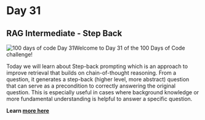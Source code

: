 # Day 31

## RAG Intermediate - Step Back

![100 days of code Day 31](https://github.com/GritinAI/100DaysofCodeGenerativeAI/blob/main/Images/Day31.png)Welcome to Day 31 of the 100 Days of Code challenge!

Today we will learn about Step-back prompting which is an approach to improve retrieval that builds on chain-of-thought reasoning. From a question, it generates a step-back (higher level, more abstract) question that can serve as a precondition to correctly answering the original question. This is especially useful in cases where background knowledge or more fundamental understanding is helpful to answer a specific question.

**Learn [more here](https://youtu.be/xn1jEjRyJ2U?si=z5dr-2pyVCGP8qZk)**
